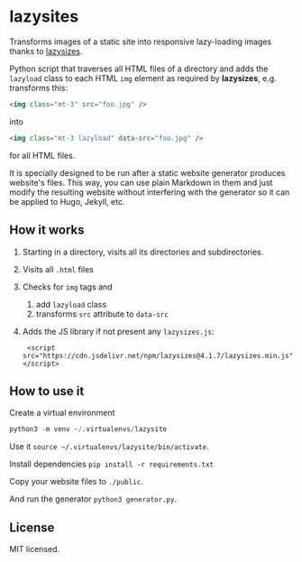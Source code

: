 # lazysites
Transforms images of a static site into responsive lazy-loading images
thanks to [lazysizes](https://github.com/aFarkas/lazysizes).

Python script that traverses all HTML files of a directory and adds
the `lazyload` class to each HTML `img` element as required by
**lazysizes**, e.g. transforms this:

~~~ html
<img class="mt-3" src="foo.jpg" />
~~~

into

~~~ html
<img class="mt-3 lazyload" data-src="foo.jpg" />
~~~

for all HTML files.

It is specially designed to be run after a static website generator
produces website's files. This way, you can use plain Markdown in
them and just modify the resulting website without interfering with
the generator so it can be applied to Hugo, Jekyll, etc.

## How it works

1. Starting in a directory, visits all its directories and
subdirectories.
2. Visits all `.html` files
3. Checks for `img` tags and
   1. add `lazyload` class
   2. transforms `src` attribute to `data-src`
4. Adds the JS library if not present any `lazysizes.js`:
   
        <script src="https://cdn.jsdelivr.net/npm/lazysizes@4.1.7/lazysizes.min.js"></script>
   
## How to use it

Create a virtual environment

~~~python
python3 -m venv ~/.virtualenvs/lazysite
~~~

Use it `source ~/.virtualenvs/lazysite/bin/activate`.

Install dependencies `pip install -r requirements.txt`

Copy your website files to `./public`.

And run the generator `python3 generator.py`.
   
## License

MIT licensed.
